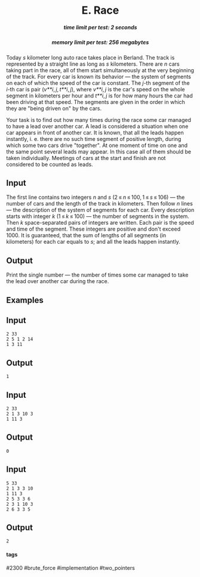 <h1 style='text-align: center;'> E. Race</h1>

<h5 style='text-align: center;'>time limit per test: 2 seconds</h5>
<h5 style='text-align: center;'>memory limit per test: 256 megabytes</h5>

Today *s* kilometer long auto race takes place in Berland. The track is represented by a straight line as long as *s* kilometers. There are *n* cars taking part in the race, all of them start simultaneously at the very beginning of the track. For every car is known its behavior — the system of segments on each of which the speed of the car is constant. The *j*-th segment of the *i*-th car is pair (*v**i*, *j*, *t**i*, *j*), where *v**i*, *j* is the car's speed on the whole segment in kilometers per hour and *t**i*, *j* is for how many hours the car had been driving at that speed. The segments are given in the order in which they are "being driven on" by the cars.

Your task is to find out how many times during the race some car managed to have a lead over another car. A lead is considered a situation when one car appears in front of another car. It is known, that all the leads happen instantly, i. e. there are no such time segment of positive length, during which some two cars drive "together". At one moment of time on one and the same point several leads may appear. In this case all of them should be taken individually. Meetings of cars at the start and finish are not considered to be counted as leads.

## Input

The first line contains two integers *n* and *s* (2 ≤ *n* ≤ 100, 1 ≤ *s* ≤ 106) — the number of cars and the length of the track in kilometers. Then follow *n* lines — the description of the system of segments for each car. Every description starts with integer *k* (1 ≤ *k* ≤ 100) — the number of segments in the system. Then *k* space-separated pairs of integers are written. Each pair is the speed and time of the segment. These integers are positive and don't exceed 1000. It is guaranteed, that the sum of lengths of all segments (in kilometers) for each car equals to *s*; and all the leads happen instantly.

## Output

Print the single number — the number of times some car managed to take the lead over another car during the race.

## Examples

## Input


```
2 33  
2 5 1 2 14  
1 3 11  

```
## Output


```
1  

```
## Input


```
2 33  
2 1 3 10 3  
1 11 3  

```
## Output


```
0  

```
## Input


```
5 33  
2 1 3 3 10  
1 11 3  
2 5 3 3 6  
2 3 1 10 3  
2 6 3 3 5  

```
## Output


```
2  

```


#### tags 

#2300 #brute_force #implementation #two_pointers 